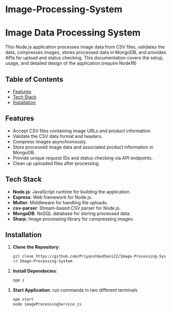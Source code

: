 # Image-Processing-System

# Image Data Processing System

This Node.js application processes image data from CSV files, validates the data, compresses images, stores processed data in MongoDB, and provides APIs for upload and status checking. This documentation covers the setup, usage, and detailed design of the application.(require Node16)

## Table of Contents

- [Features](#features)
- [Tech Stack](#tech-stack)
- [Installation](#installation)

## Features

- Accept CSV files containing image URLs and product information.
- Validate the CSV data format and headers.
- Compress images asynchronously.
- Store processed image data and associated product information in MongoDB.
- Provide unique request IDs and status checking via API endpoints.
- Clean up uploaded files after processing.

## Tech Stack

- **Node.js**: JavaScript runtime for building the application.
- **Express**: Web framework for Node.js.
- **Multer**: Middleware for handling file uploads.
- **csv-parser**: Stream-based CSV parser for Node.js.
- **MongoDB**: NoSQL database for storing processed data.
- **Sharp**: Image processing library for compressing images.

## Installation

1. **Clone the Repository**:
   ```sh
   git clone https://github.com/PriyanshGodhani22/Image-Processing-System.git
   cd Image-Processing-System
2. **Install Dependecies**:
   ```sh
   npm i
3. **Start Application**:
   run commands in two different terminals
   ```sh
   npm start
   node imageProcessingService.js
   
